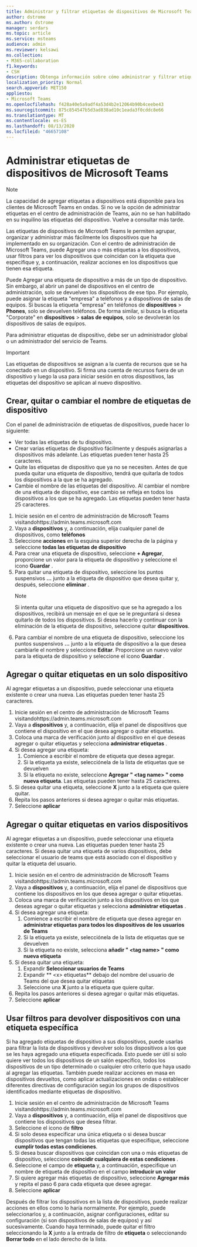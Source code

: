 ```yaml
---
title: Administrar y filtrar etiquetas de dispositivos de Microsoft Teams
author: dstrome
ms.author: dstrome
manager: serdars
ms.topic: article
ms.service: msteams
audience: admin
ms.reviewer: kelsawi
ms.collection:
- M365-collaboration
f1.keywords:
- CSH
description: Obtenga información sobre cómo administrar y filtrar etiquetas en los dispositivos de Microsoft Teams.
localization_priority: Normal
search.appverid: MET150
appliesto:
- Microsoft Teams
ms.openlocfilehash: f428a40e5a9adf4a53d4b2e12064b90b4ceebe43
ms.sourcegitcommit: 875c854547b5d3ad838ad10c1eada3f0cddc8e66
ms.translationtype: MT
ms.contentlocale: es-ES
ms.lasthandoff: 08/13/2020
ms.locfileid: "46657108"
---
```

# <a name="manage-microsoft-teams-device-tags"></a>Administrar etiquetas de dispositivos de Microsoft Teams

> [!NOTE]
> La capacidad de agregar etiquetas a dispositivos está disponible para los clientes de Microsoft Teams en ondas. Si no ve la opción de administrar etiquetas en el centro de administración de Teams, aún no se han habilitado en su inquilino las etiquetas del dispositivo. Vuelve a consultar más tarde.

Las etiquetas de dispositivos de Microsoft Teams le permiten agrupar, organizar y administrar más fácilmente los dispositivos que ha implementado en su organización. Con el centro de administración de Microsoft Teams, puede Agregar una o más etiquetas a los dispositivos, usar filtros para ver los dispositivos que coincidan con la etiqueta que especifique y, a continuación, realizar acciones en los dispositivos que tienen esa etiqueta.

Puede Agregar una etiqueta de dispositivo a más de un tipo de dispositivo. Sin embargo, al abrir un panel de dispositivos en el centro de administración, solo se devuelven los dispositivos de ese tipo. Por ejemplo, puede asignar la etiqueta "empresa" a teléfonos y a dispositivos de salas de equipos. Si buscas la etiqueta "empresa" en teléfonos de **dispositivos**  >  **Phones**, solo se devuelven teléfonos. De forma similar, si busca la etiqueta "Corporate" en **dispositivos**  >  **salas de equipos**, solo se devolverán los dispositivos de salas de equipos.

Para administrar etiquetas de dispositivo, debe ser un administrador global o un administrador del servicio de Teams.

> [!IMPORTANT]
> Las etiquetas de dispositivos se asignan a la cuenta de recursos que se ha conectado en un dispositivo. Si firma una cuenta de recursos fuera de un dispositivo y luego la usa para iniciar sesión en otros dispositivos, las etiquetas del dispositivo se aplican al nuevo dispositivo.

## <a name="create-remove-or-rename-device-tags"></a>Crear, quitar o cambiar el nombre de etiquetas de dispositivo

Con el panel de administración de etiquetas de dispositivos, puede hacer lo siguiente:

- Ver todas las etiquetas de tu dispositivo.
- Crear varias etiquetas de dispositivo fácilmente y después asignarlas a dispositivos más adelante. Las etiquetas pueden tener hasta 25 caracteres.
- Quite las etiquetas de dispositivo que ya no se necesiten. Antes de que pueda quitar una etiqueta de dispositivo, tendrá que quitarla de todos los dispositivos a la que se ha agregado.
- Cambie el nombre de las etiquetas del dispositivo. Al cambiar el nombre de una etiqueta de dispositivo, ese cambio se refleja en todos los dispositivos a los que se ha agregado. Las etiquetas pueden tener hasta 25 caracteres.

1. Inicie sesión en el centro de administración de Microsoft Teams visitandohttps://admin.teams.microsoft.com
2. Vaya a **dispositivos** y, a continuación, elija cualquier panel de dispositivos, como **teléfonos**
3. Seleccione **acciones** en la esquina superior derecha de la página y seleccione **todas las etiquetas de dispositivo**
4. Para crear una etiqueta de dispositivo, seleccione **+ Agregar**, proporcione un valor para la etiqueta de dispositivo y seleccione el icono **Guardar** .
5. Para quitar una etiqueta de dispositivo, seleccione los puntos suspensivos **...** junto a la etiqueta de dispositivo que desea quitar y, después, seleccione **eliminar** .
    > [!NOTE]
    > Si intenta quitar una etiqueta de dispositivo que se ha agregado a los dispositivos, recibirá un mensaje en el que se le preguntará si desea quitarlo de todos los dispositivos. Si desea hacerlo y continuar con la eliminación de la etiqueta de dispositivo, seleccione quitar **dispositivos**.
6. Para cambiar el nombre de una etiqueta de dispositivo, seleccione los puntos suspensivos **...** junto a la etiqueta de dispositivo a la que desea cambiarle el nombre y seleccione **Editar**. Proporcione un nuevo valor para la etiqueta de dispositivo y seleccione el icono **Guardar** .

## <a name="add-or-remove-tags-on-a-single-device"></a>Agregar o quitar etiquetas en un solo dispositivo

Al agregar etiquetas a un dispositivo, puede seleccionar una etiqueta existente o crear una nueva. Las etiquetas pueden tener hasta 25 caracteres.

1. Inicie sesión en el centro de administración de Microsoft Teams visitandohttps://admin.teams.microsoft.com
2. Vaya a **dispositivos** y, a continuación, elija el panel de dispositivos que contiene el dispositivo en el que desea agregar o quitar etiquetas.
3. Coloca una marca de verificación junto al dispositivo en el que deseas agregar o quitar etiquetas y selecciona **administrar etiquetas** .
4. Si desea agregar una etiqueta:
    1. Comience a escribir el nombre de etiqueta que desea agregar.
    2. Si la etiqueta ya existe, selecciónela de la lista de etiquetas que se devuelven
    3. Si la etiqueta no existe, seleccione **Agregar " \<tag name> " como nueva etiqueta**. Las etiquetas pueden tener hasta 25 caracteres.
5. Si desea quitar una etiqueta, seleccione **X** junto a la etiqueta que quiere quitar.
6. Repita los pasos anteriores si desea agregar o quitar más etiquetas.
7. Seleccione **aplicar**

## <a name="add-or-remove-tags-on-multiple-devices"></a>Agregar o quitar etiquetas en varios dispositivos

Al agregar etiquetas a un dispositivo, puede seleccionar una etiqueta existente o crear una nueva. Las etiquetas pueden tener hasta 25 caracteres. Si desea quitar una etiqueta de varios dispositivos, debe seleccionar el usuario de teams que está asociado con el dispositivo y quitar la etiqueta del usuario.

1. Inicie sesión en el centro de administración de Microsoft Teams visitandohttps://admin.teams.microsoft.com
2. Vaya a **dispositivos** y, a continuación, elija el panel de dispositivos que contiene los dispositivos en los que desea agregar o quitar etiquetas.
3. Coloca una marca de verificación junto a los dispositivos en los que deseas agregar o quitar etiquetas y selecciona **administrar etiquetas** .
4. Si desea agregar una etiqueta:
    1. Comience a escribir el nombre de etiqueta que desea agregar en **administrar etiquetas para todos los dispositivos de los usuarios de Teams**
    2. Si la etiqueta ya existe, selecciónela de la lista de etiquetas que se devuelven
    3. Si la etiqueta no existe, selecciona **añadir " \<tag name> " como nueva etiqueta**
5. Si desea quitar una etiqueta:
    1. Expandir **Seleccionar usuarios de Teams**
    2. Expandir ** \<x> etiquetas** debajo del nombre del usuario de Teams del que desea quitar etiquetas
    3. Seleccione una **X** junto a la etiqueta que quiere quitar.
6. Repita los pasos anteriores si desea agregar o quitar más etiquetas.
7. Seleccione **aplicar**

## <a name="use-filters-to-return-devices-with-a-specific-tag"></a>Usar filtros para devolver dispositivos con una etiqueta específica

Si ha agregado etiquetas de dispositivo a sus dispositivos, puede usarlas para filtrar la lista de dispositivos y devolver solo los dispositivos a los que se les haya agregado una etiqueta especificada. Esto puede ser útil si solo quiere ver todos los dispositivos de un salón específico, todos los dispositivos de un tipo determinado o cualquier otro criterio que haya usado al agregar las etiquetas. También puede realizar acciones en masa en dispositivos devueltos, como aplicar actualizaciones en ondas o establecer diferentes directivas de configuración según los grupos de dispositivos identificados mediante etiquetas de dispositivo.

1. Inicie sesión en el centro de administración de Microsoft Teams visitandohttps://admin.teams.microsoft.com
2. Vaya a **dispositivos** y, a continuación, elija el panel de dispositivos que contiene los dispositivos que desea filtrar.
3. Seleccione el icono de **filtro**
4. Si solo desea especificar una única etiqueta o si desea buscar dispositivos que tengan todas las etiquetas que especifique, seleccione **cumplir todas estas condiciones**.
5. Si desea buscar dispositivos que coincidan con una o más etiquetas de dispositivo, seleccione **coincidir cualquiera de estas condiciones** .
6. Seleccione el campo de **etiqueta** y, a continuación, especifique un nombre de etiqueta de dispositivo en el campo **introducir un valor**
7. Si quiere agregar más etiquetas de dispositivo, seleccione **Agregar más** y repita el paso 6 para cada etiqueta que desee agregar.
8. Seleccione **aplicar**

Después de filtrar los dispositivos en la lista de dispositivos, puede realizar acciones en ellos como lo haría normalmente. Por ejemplo, puede seleccionarlos y, a continuación, asignar configuraciones, editar su configuración (si son dispositivos de salas de equipos) y así sucesivamente. Cuando haya terminado, puede quitar el filtro seleccionando la **X** junto a la entrada de filtro de **etiqueta** o seleccionando **Borrar todo** en el lado derecho de la lista.
